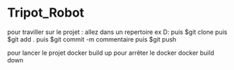 # Tripot_Robot

pour traviller sur le projet :
allez dans un repertoire ex D: 
puis $git clone 
puis $git add .
puis $git commit -m commentaire
puis $git push


pour lancer le projet
 docker build up 
pour arrêter le docker
docker build down
